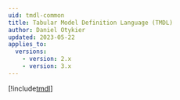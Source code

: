```yaml
---
uid: tmdl-common
title: Tabular Model Definition Language (TMDL)
author: Daniel Otykier
updated: 2023-05-22
applies_to:
  versions:
    - version: 2.x
    - version: 3.x
---
```


[!include[tmdl](~/content/te3/features/tmdl.md)]